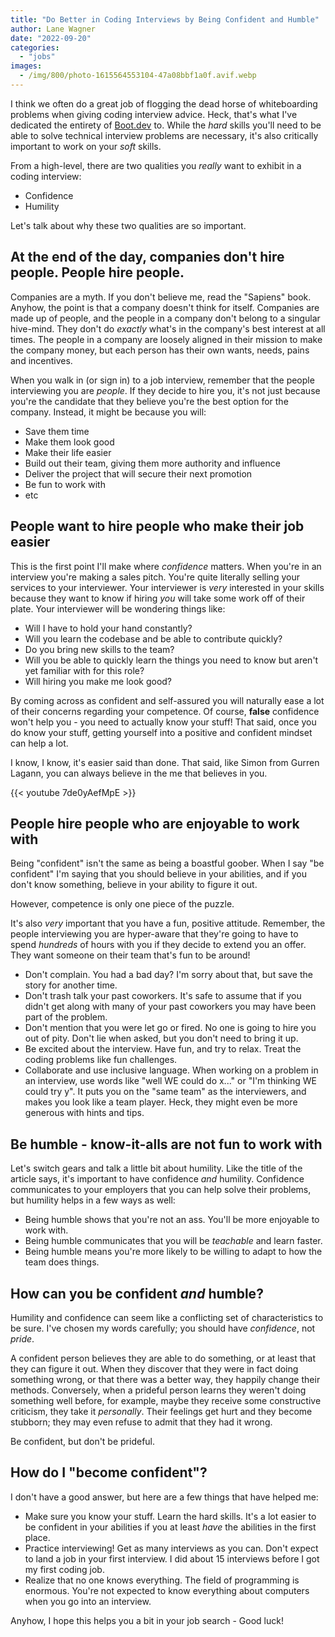 ```yaml
---
title: "Do Better in Coding Interviews by Being Confident and Humble"
author: Lane Wagner
date: "2022-09-20"
categories: 
  - "jobs"
images:
  - /img/800/photo-1615564553104-47a08bbf1a0f.avif.webp
---
```


I think we often do a great job of flogging the dead horse of whiteboarding problems when giving coding interview advice. Heck, that's what I've dedicated the entirety of [Boot.dev](https://www.boot.dev) to. While the *hard* skills you'll need to be able to solve technical interview problems are necessary, it's also critically important to work on your *soft* skills.

From a high-level, there are two qualities you *really* want to exhibit in a coding interview:

* Confidence
* Humility

Let's talk about why these two qualities are so important.

## At the end of the day, companies don't hire people. People hire people.

Companies are a myth. If you don't believe me, read the "Sapiens" book. Anyhow, the point is that a company doesn't think for itself. Companies are made up of people, and the people in a company don't belong to a singular hive-mind. They don't do *exactly* what's in the company's best interest at all times. The people in a company are loosely aligned in their mission to make the company money, but each person has their own wants, needs, pains and incentives.

When you walk in (or sign in) to a job interview, remember that the people interviewing you are *people*. If they decide to hire you, it's not just because you're the candidate that they believe you're the best option for the company. Instead, it might be because you will:

* Save them time
* Make them look good
* Make their life easier
* Build out their team, giving them more authority and influence
* Deliver the project that will secure their next promotion
* Be fun to work with
* etc

## People want to hire people who make their job easier

This is the first point I'll make where *confidence* matters. When you're in an interview you're making a sales pitch. You're quite literally selling your services to your interviewer. Your interviewer is *very* interested in your skills because they want to know if hiring *you* will take some work off of their plate. Your interviewer will be wondering things like:

* Will I have to hold your hand constantly?
* Will you learn the codebase and be able to contribute quickly?
* Do you bring new skills to the team?
* Will you be able to quickly learn the things you need to know but aren't yet familiar with for this role?
* Will hiring you make me look good?

By coming across as confident and self-assured you will naturally ease a lot of their concerns regarding your competence. Of course, **false** confidence won't help you - you need to actually know your stuff! That said, once you do know your stuff, getting yourself into a positive and confident mindset can help a lot.

I know, I know, it's easier said than done. That said, like Simon from Gurren Lagann, you can always believe in the me that believes in you.

{{< youtube 7de0yAefMpE >}}

## People hire people who are enjoyable to work with

Being "confident" isn't the same as being a boastful goober. When I say "be confident" I'm saying that you should believe in your abilities, and if you don't know something, believe in your ability to figure it out.

However, competence is only one piece of the puzzle.

It's also *very* important that you have a fun, positive attitude. Remember, the people interviewing you are hyper-aware that they're going to have to spend *hundreds* of hours with you if they decide to extend you an offer. They want someone on their team that's fun to be around!

* Don't complain. You had a bad day? I'm sorry about that, but save the story for another time.
* Don't trash talk your past coworkers. It's safe to assume that if you didn't get along with many of your past coworkers you may have been part of the problem.
* Don't mention that you were let go or fired. No one is going to hire you out of pity. Don't lie when asked, but you don't need to bring it up.
* Be excited about the interview. Have fun, and try to relax. Treat the coding problems like fun challenges.
* Collaborate and use inclusive language. When working on a problem in an interview, use words like "well WE could do x..." or "I'm thinking WE could try y". It puts you on the "same team" as the interviewers, and makes you look like a team player. Heck, they might even be more generous with hints and tips.

## Be humble - know-it-alls are not fun to work with 

Let's switch gears and talk a little bit about humility. Like the title of the article says, it's important to have confidence *and* humility. Confidence communicates to your employers that you can help solve their problems, but humility helps in a few ways as well:

* Being humble shows that you're not an ass. You'll be more enjoyable to work with.
* Being humble communicates that you will be *teachable* and learn faster.
* Being humble means you're more likely to be willing to adapt to how the team does things.

## How can you be confident *and* humble?

Humility and confidence can seem like a conflicting set of characteristics to be sure. I've chosen my words carefully; you should have *confidence*, not *pride*.

A confident person believes they are able to do something, or at least that they can figure it out. When they discover that they were in fact doing something wrong, or that there was a better way, they happily change their methods. Conversely, when a prideful person learns they weren't doing something well before, for example, maybe they receive some constructive criticism, they take it *personally*. Their feelings get hurt and they become stubborn; they may even refuse to admit that they had it wrong.

Be confident, but don't be prideful.

## How do I "become confident"?

I don't have a good answer, but here are a few things that have helped me:

* Make sure you know your stuff. Learn the hard skills. It's a lot easier to be confident in your abilities if you at least *have* the abilities in the first place.
* Practice interviewing! Get as many interviews as you can. Don't expect to land a job in your first interview. I did about 15 interviews before I got my first coding job.
* Realize that no one knows everything. The field of programming is enormous. You're not expected to know everything about computers when you go into an interview.

Anyhow, I hope this helps you a bit in your job search - Good luck!
